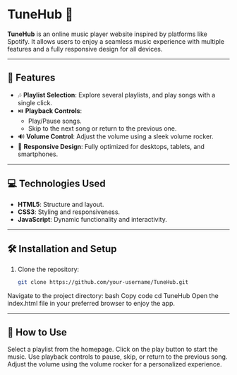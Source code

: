 # TuneHub 🎵

**TuneHub** is an online music player website inspired by platforms like Spotify. It allows users to enjoy a seamless music experience with multiple features and a fully responsive design for all devices.

---

## 🚀 Features
- 🎶 **Playlist Selection**: Explore several playlists, and play songs with a single click.
- ⏯️ **Playback Controls**:
  - Play/Pause songs.
  - Skip to the next song or return to the previous one.
- 🔊 **Volume Control**: Adjust the volume using a sleek volume rocker.
- 📱 **Responsive Design**: Fully optimized for desktops, tablets, and smartphones.

---

## 💻 Technologies Used
- **HTML5**: Structure and layout.
- **CSS3**: Styling and responsiveness.
- **JavaScript**: Dynamic functionality and interactivity.

---

## 🛠️ Installation and Setup
1. Clone the repository:
   ```bash
   git clone https://github.com/your-username/TuneHub.git
Navigate to the project directory:
bash
Copy code
cd TuneHub
Open the index.html file in your preferred browser to enjoy the app.

---

## 🌟 How to Use
Select a playlist from the homepage.
Click on the play button to start the music.
Use playback controls to pause, skip, or return to the previous song.
Adjust the volume using the volume rocker for a personalized experience.

